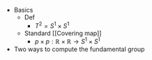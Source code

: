 - Basics
	- Def
		- $T^2=S^1\times S^1$
	- Standard [[Covering map]]
		- $p \times p: \mathbb{R} \times \mathbb{R} \rightarrow S^1 \times S^1$
- Two ways to compute the fundamental group